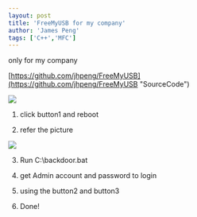 ```yaml
---
layout: post
title: 'FreeMyUSB for my company'
author: 'James Peng'
tags: ['C++','MFC']
---
```



only for my company

[https://github.com/jhpeng/FreeMyUSB](https://github.com/jhpeng/FreeMyUSB "SourceCode")

![](http://i.imgur.com/swBK3Aw.png)

1. click button1 and reboot

2. refer the picture

![](http://i.imgur.com/Kh4w5cR.png)

3. Run C:\backdoor.bat

4. get Admin account and password to login

5. using the button2 and button3

6. Done!
